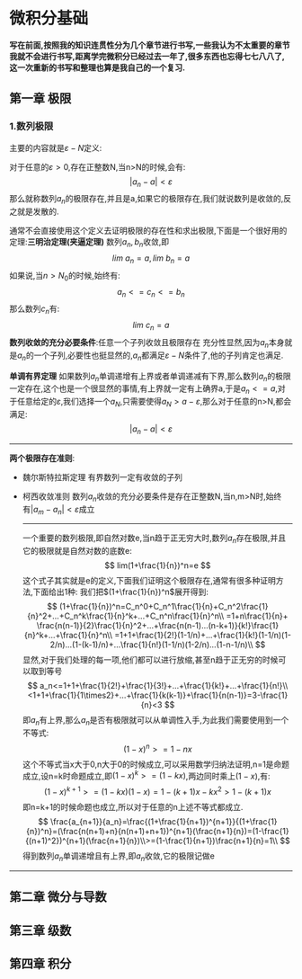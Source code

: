 # 微积分基础
**写在前面,按照我的知识连贯性分为几个章节进行书写,一些我认为不太重要的章节我就不会进行书写,距离学完微积分已经过去一年了,很多东西也忘得七七八八了,这一次重新的书写和整理也算是我自己的一个复习.**
## 第一章 极限
### 1.数列极限
主要的内容就是$\varepsilon-N$定义:

对于任意的$\varepsilon>0$,存在正整数N,当n>N的时候,会有:
$$
|a_n-a|<\varepsilon
$$
那么就称数列$a_n$的极限存在,并且是a,如果它的极限存在,我们就说数列是收敛的,反之就是发散的.


通常不会直接使用这个定义去证明极限的存在性和求出极限,下面是一个很好用的定理:**三明治定理(夹逼定理)**
数列$a_n,b_n$收敛,即
$$
lim\ a_n=a,lim\ b_n=a
$$
如果说,当$n>N_0$的时候,始终有:
$$
a_n<=c_n<=b_n
$$
那么数列$c_n$有:
$$
lim\ c_n=a
$$
**数列收敛的充分必要条件**:任意一个子列收敛且极限存在
充分性显然,因为$a_n$本身就是$a_n$的一个子列,必要性也挺显然的,$a_n$都满足$\varepsilon-N$条件了,他的子列肯定也满足.

**单调有界定理**
如果数列$a_n$单调递增有上界或者单调递减有下界,那么数列$a_n$的极限一定存在,这个也是一个很显然的事情,有上界就一定有上确界a,于是$a_n<=a$,对于任意给定的$\varepsilon$,我们选择一个$a_N$,只需要使得$a_N>a-\varepsilon$,那么对于任意的n>N,都会满足:
$$
|a_n-a|<\varepsilon
$$

---

**两个极限存在准则**:
* 魏尔斯特拉斯定理
  有界数列一定有收敛的子列
* 柯西收敛准则
  数列$a_n$收敛的充分必要条件是存在正整数N,当n,m>N时,始终有$|a_m-a_n|<\varepsilon$成立

  ---
  一个重要的数列极限,即自然对数e,当n趋于正无穷大时,数列$a_n$存在极限,并且它的极限就是自然对数的底数e:
  $$
  lim(1+\frac{1}{n})^n=e
  $$
  这个式子其实就是e的定义,下面我们证明这个极限存在,通常有很多种证明方法,下面给出1种:
    我们把$(1+\frac{1}{n})^n$展开得到:
    $$
    (1+\frac{1}{n})^n=C_n^0+C_n^1\frac{1}{n}+C_n^2\frac{1}{n}^2+...+C_n^k\frac{1}{n}^k+...+C_n^n\frac{1}{n}^n\\
    =1+n\frac{1}{n}+
    \frac{n(n-1)}{2}\frac{1}{n}^2+...+\frac{n(n-1)...(n-k+1)}{k!}\frac{1}{n}^k+...+\frac{1}{n}^n\\
    =1+1+\frac{1}{2!}(1-1/n)+...+\frac{1}{k!}(1-1/n)(1-2/n)...(1-(k-1)/n)+...\frac{1}{n!}(1-1/n)(1-2/n)...(1-n-1/n)\\
    $$
显然,对于我们处理的每一项,他们都可以进行放缩,甚至n趋于正无穷的时候可以取到等号
$$
a_n<=1+1+\frac{1}{2!}+\frac{1}{3!}+...+\frac{1}{k!}+...+\frac{1}{n!}\\
<1+1+\frac{1}{1\times2}+...+\frac{1}{k(k-1)}+\frac{1}{n(n-1)}=3-\frac{1}{n}<3
$$
即$a_n$有上界,那么$a_n$是否有极限就可以从单调性入手,为此我们需要使用到一个不等式:
$$
(1-x)^n>=1-nx
$$
这个不等式当x大于0,n大于0的时候成立,可以采用数学归纳法证明,n=1是命题成立,设n=k时命题成立,即$(1-x)^k>=(1-kx)$,两边同时乘上$(1-x)$,有:
$$
(1-x)^{k+1}>=(1-kx)(1-x)=1-(k+1)x-kx^2>1-(k+1)x
$$
即n=k+1的时候命题也成立,所以对于任意的n上述不等式都成立.
$$
\frac{a_{n+1}}{a_n}=\frac{(1+\frac{1}{n+1})^{n+1}}{(1+\frac{1}{n})^n}=(\frac{n(n+1)+n}{n(n+1)+n+1})^{n+1}(\frac{n+1}{n})=(1-\frac{1}{(n+1)^2})^{n+1}(\frac{n+1}{n})\\>=(1-\frac{1}{n+1})\frac{n+1}{n}=1\\
$$
得到数列$a_n$单调递增且有上界,即$a_n$收敛,它的极限记做e

---


## 第二章 微分与导数
## 第三章 级数
## 第四章 积分
